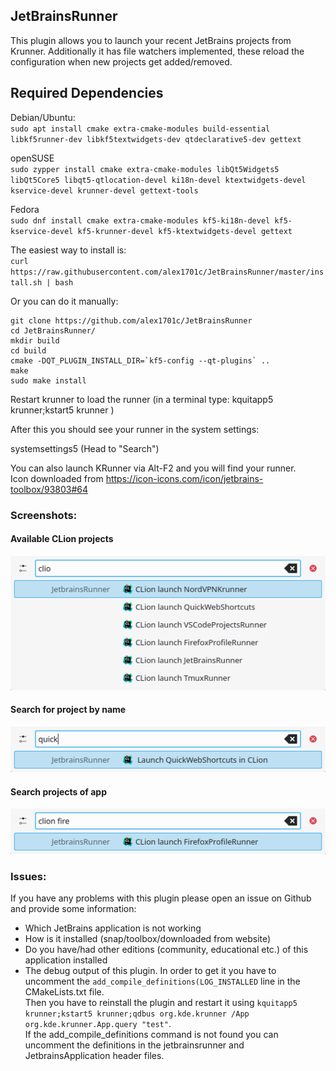 ## JetBrainsRunner

This plugin allows you to launch your recent JetBrains projects from Krunner.
Additionally it has file watchers implemented, these reload the configuration when
new projects get added/removed.  

Required Dependencies
----------------------

Debian/Ubuntu:  
`sudo apt install cmake extra-cmake-modules build-essential libkf5runner-dev libkf5textwidgets-dev qtdeclarative5-dev gettext`

openSUSE  
`sudo zypper install cmake extra-cmake-modules libQt5Widgets5 libQt5Core5 libqt5-qtlocation-devel ki18n-devel ktextwidgets-devel kservice-devel krunner-devel gettext-tools`

Fedora  
`sudo dnf install cmake extra-cmake-modules kf5-ki18n-devel kf5-kservice-devel kf5-krunner-devel kf5-ktextwidgets-devel gettext`

The easiest way to install is:  
`curl https://raw.githubusercontent.com/alex1701c/JetBrainsRunner/master/install.sh | bash`

Or you can do it manually:

```
git clone https://github.com/alex1701c/JetBrainsRunner  
cd JetBrainsRunner/
mkdir build  
cd build
cmake -DQT_PLUGIN_INSTALL_DIR=`kf5-config --qt-plugins` ..
make
sudo make install
```

Restart krunner to load the runner (in a terminal type: kquitapp5 krunner;kstart5 krunner )

After this you should see your runner in the system settings:

systemsettings5 (Head to "Search")

You can also launch KRunner via Alt-F2 and you will find your runner.  
Icon downloaded from https://icon-icons.com/icon/jetbrains-toolbox/93803#64

### Screenshots:
#### Available CLion projects  
![Available CLion projects](https://raw.githubusercontent.com/alex1701c/Screenshots/master/JetBrainsRunner/multible_projects.png)

#### Search for project by name  
![ Search for project by name](https://raw.githubusercontent.com/alex1701c/Screenshots/master/JetBrainsRunner/launch_by_name.png)

#### Search projects of app  
![ Search for project by name](https://raw.githubusercontent.com/alex1701c/Screenshots/master/JetBrainsRunner/search_projects_of_app.png)

### Issues:  
If you have any problems with this plugin please open an issue on Github and provide some information:  
- Which JetBrains application is not working
- How is it installed (snap/toolbox/downloaded from website)
- Do you have/had other editions (community, educational etc.) of this application installed
- The debug output of this plugin. In order to get it you have to uncomment the `add_compile_definitions(LOG_INSTALLED` line in the CMakeLists.txt file.  
Then you have to reinstall the plugin and restart it using `kquitapp5 krunner;kstart5 krunner;qdbus org.kde.krunner /App org.kde.krunner.App.query "test"`.  
If the add_compile_definitions command is not found you can uncomment the definitions in the jetbrainsrunner and JetbrainsApplication header files. 